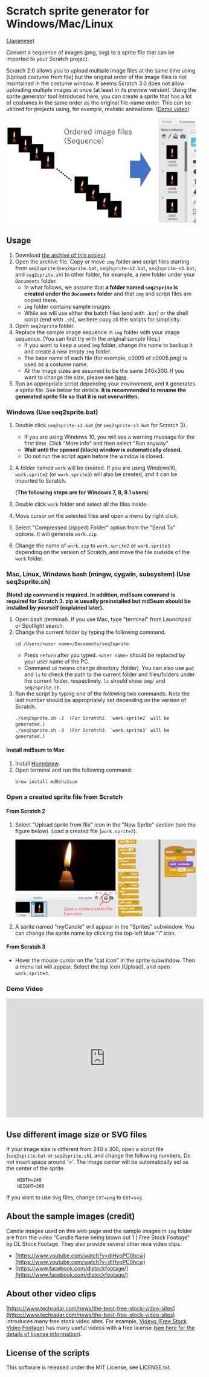# Scratch sprite generator for Windows/Mac/Linux

[(Japanese)](README.md)

Convert a sequence of images (png, svg) to a sprite file that can be imported to your Scratch project.

Scratch 2.0 allows you to upload multiple image files at the same time using [Upload costume from file] but the original order of the image files is not maintained in the costume window. It seems Scratch 3.0 does not allow uploading multiple images at once (at least in its preview version). Using the sprite generator tool introduced here, you can create a sprite that has a lot of costumes in the same order as the original file-name order. This can be utilized for projects using, for example, realistic animations. ([Demo video](#demovideo))

![flow](readme_figs/flow-en.png)


## Usage

1. Download [the archive of this project](https://github.com/memakura/seq2sprite/archive/master.zip).
1. Open the archive file. Copy or move `img` folder and script files starting from `seq2sprite` (`seq2sprite.bat`, `seq2sprite-s2.bat`, `seq2sprite-s3.bat`, and `seq2sprite.sh`) to other folder, for example, a new folder under your `Documents` folder.
    - In what follows, we assume that **a folder named `seq2sprite` is created under the `Documents` folder** and that `img` and script files are copied there.
    - `img` folder contains sample images.
    - While we will use either the batch files (end with `.bat`) or the shell script (end with `.sh`), we here copy all the scripts for simplicity.
1. Open `seq2sprite` folder.
1. Replace the sample image sequence in `img` folder with your image sequence. (You can first try with the original sample files.)
    - If you want to keep a used `img` folder, change the name to backup it and create a new empty `img` folder.
    - The base name of each file (for example, c0005 of c0005.png) is used as a costume name.
    - All the image sizes are assumed to be the same 240x300. If you want to change the size, please see <a href="#imgsize">here</a>.
1. Run an appropriate script depending your environment, and it generates a sprite file. See below for details. **It is recommended to rename the generated sprite file so that it is not overwritten.**
    
### Windows (Use seq2sprite.bat)

1. Double click `seq2sprite-s2.bat` (or `seq2sprite-s3.bat` for Scratch 3). 
    - If you are using Windows 10, you will see a warning message for the first time. Click "More info" and then select "Run anyway".
    - **Wait until the opened (black) window is automatically closed.**
    - Do not run the script again before the window is closed.
1. A folder named `work` will be created.  If you are using Windows10, `work.sprite2` (or `work.sprite3`) will also be created, and it can be imported to Scratch.  
    
    (**The following steps are for Windows 7, 8, 8.1 users**)
1. Double click `work` folder and select all the files inside.
1. Move cursor on the selected files and open a menu by right click.
1. Select "Compressed (zipped) Folder" option from the "Send To" options. It will generate `work.zip`.
1. Change the name of `work.zip` to `work.sprite2` or `work.sprite3` depending on the version of Scratch, and move the file oudside of the `work` folder.

### Mac, Linux, Windows bash (mingw, cygwin, subsystem) (Use seq2sprite.sh)

**(Note) zip command is required. In addition, md5sum command is required for Scratch 3. zip is usually preinstalled but md5sum should be installed by yourself (explained later).**

1. Open bash (terminal). If you use Mac, type "terminal" from Launchpad or Spotlight search.
1. Change the current folder by typing the following command. 
   ```
   cd /Users/<user name>/Documents/seq2sprite
   ```
   - Press `return` after you typed. `<user name>` should be replaced by your user name of the PC.
   - Command `cd` means change directory (folder). You can also use `pwd` and `ls` to check the path to the current folder and files/folders under the current folder, respectively. `ls` should show `img/` and `seq2sprite.sh`.
1. Run the script by typing one of the following two commands. Note the last number should be appropriately set depending on the version of Scratch.
   ```
   ./seq2sprite.sh -2  (For Scratch2. `work.sprite2` will be generated.)
   ./seq2sprite.sh -3  (For Scratch3. `work.sprite3` will be generated.)
   ```

#### Install md5sum to Mac

1. Install [Homebrew](https://brew.sh/).
1. Open terminal and run the following command:
   ```
   brew install md5sha1sum
   ```

### Open a created sprite file from Scratch

#### From Scratch 2

1. Select "Upload sprite from file" icon in the "New Sprite" section (see the figure below). Load a created file (`work.sprite2`).

   ![screenshot](readme_figs/screen-en.png)

1. A sprite named "myCandle" will appear in the "Sprites" subwindow. You can change the sprite name by clicking the top-left blue "i" icon.

#### From Scratch 3

- Hover the mouse cursor on the "cat icon" in the sprite subwindow. Then a menu list will appear. Select the top icon [Upload], and open `work.sprite3`.

<a name="demovideo">

### Demo Video

<iframe width="522" height="315" src="https://www.youtube.com/embed/7QLjaB54ZRM?rel=0" frameborder="0" allow="autoplay; encrypted-media" allowfullscreen></iframe>


<a name="imgsize">

## Use different image size or SVG files

If your image size is different from 240 x 300, open a script file (`seq2sprite.bat` or `seq2sprite.sh`), and change the following numbers. Do not insert space around '='. 
The image center will be automatically set as the center of the sprite.

```
    WIDTH=240
    HEIGHT=300
```

If you want to use svg files, change `EXT=png` to `EXT=svg`.

## About the sample images (credit)

Candle images used on this web page and the sample images in `img` folder are from the video
"Candle flame being blown out 1 | Free Stock Footage"
by DL Stock Footage. They also provide several other nice video clips. 

- [https://www.youtube.com/watch?v=dlHyoPC0hcw](https://www.youtube.com/watch?v=dlHyoPC0hcw)
- [https://www.facebook.com/dlstockfootage/](https://www.facebook.com/dlstockfootage/)

## About other video clips

[https://www.techradar.com/news/the-best-free-stock-video-sites](https://www.techradar.com/news/the-best-free-stock-video-sites) introduces many free stock video sites. For example, [Videvo (Free Stock Video Footage)](https://www.videvo.net/) has many useful videos with a free license ([see here for the details of license information](https://www.videvo.net/faqs/)).

## License of the scripts

This software is released under the MIT License, see LICENSE.txt.

